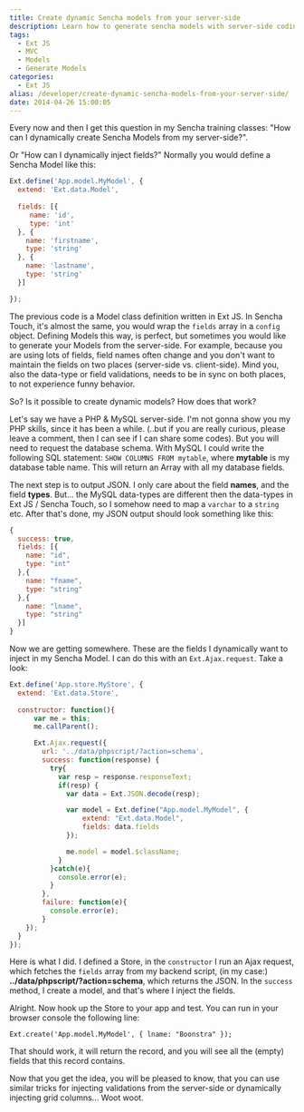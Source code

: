 ```yaml
---
title: Create dynamic Sencha models from your server-side
description: Learn how to generate sencha models with server-side coding.
tags:
  - Ext JS
  - MVC
  - Models
  - Generate Models
categories:
  - Ext JS
alias: /developer/create-dynamic-sencha-models-from-your-server-side/
date: 2014-04-26 15:00:05
---
```


Every now and then I get this question in my Sencha training classes: "How can I dynamically create Sencha Models from my server-side?".

<!--more-->

Or "How can I dynamically inject fields?" Normally you would define a Sencha Model like this:

``` JavaScript
Ext.define('App.model.MyModel', {
  extend: 'Ext.data.Model',
  
  fields: [{
     name: 'id',
     type: 'int'
  }, {
    name: 'firstname',
    type: 'string'
  }, {
    name: 'lastname',
    type: 'string'
  }]

});
```

The previous code is a Model class definition written in Ext JS. In Sencha Touch, it's almost the same, you would wrap the `fields` array in a `config` object. Defining Models this way, is perfect, but sometimes you would like to generate your Models from the server-side. For example, because you are using lots of fields, field names often change and you don't want to maintain the fields on two places (server-side vs. client-side). Mind you, also the data-type or field validations, needs to be in sync on both places, to not experience funny behavior.

So? Is it possible to create dynamic models? How does that work?

Let's say we have a PHP & MySQL server-side. I'm not gonna show you my PHP skills, since it has been a while. (..but if you are really curious, please leave a comment, then I can see if I can share some codes). But you will need to request the database schema. With MySQL I could write the following SQL statement: `SHOW COLUMNS FROM mytable`, where **mytable** is my database table name. This will return an Array with all my database fields.

The next step is to output JSON. I only care about the field **names**, and the field **types**. But... the MySQL data-types are different then the data-types in Ext JS / Sencha Touch, so I somehow need to map a `varchar` to a `string` etc. After that's done, my JSON output should look something like this:

``` JavaScript
{
  success: true,
  fields: [{
    name: "id",
    type: "int"
  },{
    name: "fname",
    type: "string"
  },{
    name: "lname",
    type: "string"
  }]
}
```

Now we are getting somewhere. These are the fields I dynamically want to inject in my Sencha Model. I can do this with an `Ext.Ajax.request`. Take a look:

``` JavaScript
Ext.define('App.store.MyStore', {
  extend: 'Ext.data.Store',
  
  constructor: function(){
      var me = this;
      me.callParent();

      Ext.Ajax.request({
        url: '../data/phpscript/?action=schema',
        success: function(response) {
          try{
            var resp = response.responseText;
            if(resp) {
              var data = Ext.JSON.decode(resp);

              var model = Ext.define("App.model.MyModel", {
                  extend: "Ext.data.Model",
                  fields: data.fields
              });

              me.model = model.$className;
            }
          }catch(e){
            console.error(e);
          }
        },
        failure: function(e){
          console.error(e);
        }
    });
  }
});
```

Here is what I did. I defined a Store, in the `constructor` I run an Ajax request, which fetches the `fields` array from my backend script, (in my case:) **../data/phpscript/?action=schema**, which returns the JSON. In the `success` method, I create a model, and that's where I inject the fields.

Alright. Now hook up the Store to your app and test. You can run in your browser console the following line:

`Ext.create('App.model.MyModel', { lname: "Boonstra" });`

That should work, it will return the record, and you will see all the (empty) fields that this record contains.

Now that you get the idea, you will be pleased to know, that you can use similar tricks for injecting validations from the server-side or dynamically injecting grid columns... Woot woot.